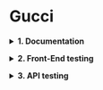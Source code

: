 # Gucci
**<details><summary>1. Documentation</summary>**
- Test Plan
- Test Cases
- Traceability Matrix
</details>

**<details><summary>2. Front-End testing</summary>**

<details><summary>- Selenium WebDriver</summary>

- 
</details>

<details><summary>- Playwrite</summary>
spoiler content
</details>

</details>

**<details><summary>3. API testing</summary>**
* Postman API
  * Tests
  * Environment
</details>
